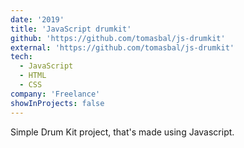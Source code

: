 ```yaml
---
date: '2019'
title: 'JavaScript drumkit'
github: 'https://github.com/tomasbal/js-drumkit'
external: 'https://github.com/tomasbal/js-drumkit'
tech:
  - JavaScript
  - HTML
  - CSS
company: 'Freelance'
showInProjects: false
---
```


Simple Drum Kit project, that's made using Javascript.

